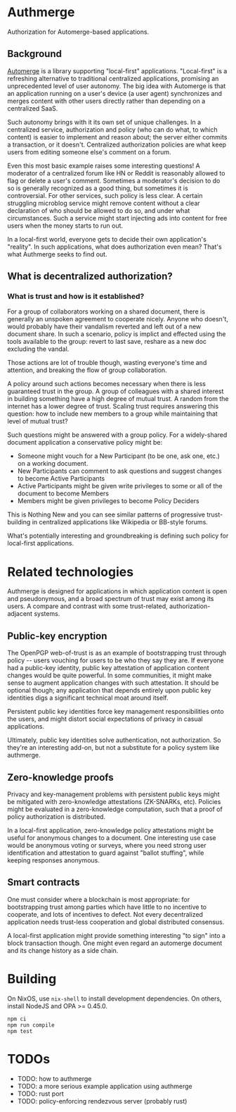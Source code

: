# Authmerge

Authorization for Automerge-based applications.

## Background

[Automerge](https://automerge.org) is a library supporting "local-first" applications. "Local-first" is a refreshing alternative to traditional centralized applications, promising an unprecedented level of user autonomy. The big idea with Automerge is that an application running on a user's device (a user agent) synchronizes and merges content with other users directly rather than depending on a centralized SaaS.

Such autonomy brings with it its own set of unique challenges. In a centralized service, authorization and policy (who can do what, to which content) is easier to implement and reason about; the server either commits a transaction, or it doesn't. Centralized authorization policies are what keep users from editing someone else's comment on a forum.

Even this most basic example raises some interesting questions! A moderator of a centralized forum like HN or Reddit is reasonably allowed to flag or delete a user's comment. Sometimes a moderator's decision to do so is generally recognized as a good thing, but sometimes it is controversial. For other services, such policy is less clear. A certain struggling microblog service might remove content without a clear declaration of who should be allowed to do so, and under what circumstances. Such a service might start injecting ads into content for free users when the money starts to run out.

In a local-first world, everyone gets to decide their own application's "reality". In such applications, what does authorization even mean? That's what Authmerge seeks to find out.

## What is decentralized authorization?

### What is trust and how is it established?

For a group of collaborators working on a shared document, there is generally an unspoken agreement to cooperate nicely. Anyone who doesn't, would probably have their vandalism reverted and left out of a new document share. In such a scenario, policy is implict and effected using the tools available to the group: revert to last save, reshare as a new doc excluding the vandal.

Those actions are lot of trouble though, wasting everyone's time and attention, and breaking the flow of group collaboration.

A policy around such actions becomes necessary when there is less guaranteed trust in the group. A group of colleagues with a shared interest in building something have a high degree of mutual trust. A random from the internet has a lower degree of trust. Scaling trust requires answering this question: how to include new members to a group while maintaining that level of mutual trust?

Such questions might be answered with a group policy. For a widely-shared document application a conservative policy might be:

- Someone might vouch for a New Participant (to be one, ask one, etc.) on a working document.
- New Participants can comment to ask questions and suggest changes to become Active Participants
- Active Participants might be given write privileges to some or all of the document to become Members
- Members might be given privileges to become Policy Deciders

This is Nothing New and you can see similar patterns of progressive trust-building in centralized applications like Wikipedia or BB-style forums.

What's potentially interesting and groundbreaking is defining such policy for local-first applications.

# Related technologies

Authmerge is designed for applications in which application content is open and pseudonymous, and a broad spectrum of trust may exist among its users. A compare and contrast with some trust-related, authorization-adjacent systems.

## Public-key encryption

The OpenPGP web-of-trust is as an example of bootstrapping trust through policy -- users vouching for users to be who they say they are. If everyone had a public-key identity, public key attestation of application content changes would be quite powerful. In some communities, it might make sense to augment application changes with such attestation. It should be optional though; any application that depends entirely upon public key identities digs a significant technical moat around itself.

Persistent public key identities force key management responsibilities onto the users, and might distort social expectations of privacy in casual applications.

Ultimately, public key identities solve authentication, not authorization. So they're an interesting add-on, but not a substitute for a policy system like authmerge.

## Zero-knowledge proofs

Privacy and key-management problems with persistent public keys might be mitigated with zero-knowledge attestations (ZK-SNARKs, etc). Policies might be evaluated in a zero-knowledge computation, such that a proof of policy authorization is distributed.

In a local-first application, zero-knowledge policy attestations might be useful for anonymous changes to a document. One interesting use case would be anonymous voting or surveys, where you need strong user identification and attestation to guard against "ballot stuffing", while keeping responses anonymous.

## Smart contracts

One must consider where a blockchain is most appropriate: for bootstrapping trust among parties which have little to no incentive to cooperate, and lots of incentives to defect. Not every decentralized application needs trust-less cooperation and global distributed consensus.

A local-first application might provide something interesting "to sign" into a block transaction though. One might even regard an automerge document and its change history as a side chain.

# Building

On NixOS, use `nix-shell` to install development dependencies. On others, install NodeJS and OPA >= 0.45.0.

    npm ci
    npm run compile
    npm test

# TODOs

- TODO: how to authmerge
- TODO: a more serious example application using authmerge
- TODO: rust port
- TODO: policy-enforcing rendezvous server (probably rust)

